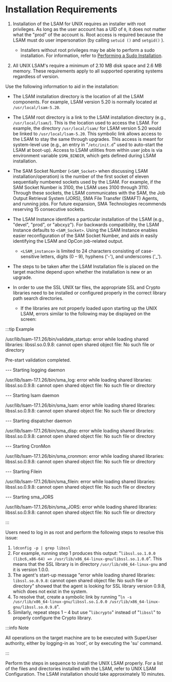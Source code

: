 # Installation Requirements

1. Installation of the LSAM for UNIX requires an installer with root privileges. As long as the user account has a UID of ```0```, it does not matter what the "prod" of the account is. Root access is required because the LSAM must do user impersonation (by calling ```setuid ()``` and ```setgid()``` ).
    * Installers without root privileges may be able to perform a sudo installation. For information, refer to [Performing a Sudo Installation](../installation/preferred-installation#performing-a-sudo-installation).

2. All UNIX LSAM's require a minimum of 2.10 MB disk space and 2.6 MB memory. These requirements apply to all supported operating systems regardless of version.

Use the following information to aid in the installation:

* The LSAM installation directory is the location of all the LSAM components. For example, LSAM version 5.20 is normally located at ```/usr/local/lsam-5.20```.

* The LSAM root directory is a link to the LSAM installation directory (e.g., ```/usr/local/lsam/```). This is the location used to access the LSAM. For example, the directory ```/usr/local/lsam/``` for LSAM version 5.20 would be linked to ```/usr/local/lsam-5.20```. This symbolic link allows access to the LSAM to stay the same through upgrades. This access is meant for system-level use (e.g., an entry in "```/etc/init.d```" used to auto-start the LSAM at boot-up). Access to LSAM utilities from within user jobs is via environment variable ```$SMA_BINDIR```, which gets defined during LSAM installation.

* The SAM Socket Number (```<SAM_Socket>``` when discussing LSAM installation/operation) is the number of the first socket of eleven sequentially numbered sockets used by the LSAM. For example, if the SAM Socket Number is 3100, the LSAM uses 3100 through 3110. Through these sockets, the LSAM communicates with the SAM, the Job Output Retrieval System (JORS), SMA File Transfer (SMAFT) Agents, and running jobs. For future expansion, SMA Technologies recommends reserving 15 consecutive sockets.

* The LSAM Instance identifies a particular installation of the LSAM (e.g., "devel", "prod", or "abcxyz"). For backwards compatibility, the LSAM Instance defaults to ```<SAM_Socket>```. Using the LSAM Instance enables easier reconfiguration of the SAM Socket Number, and aids in easily identifying the LSAM and OpCon job-related output.

    * ```<LSAM_instance>``` is limited to 24 characters consisting of case-sensitive letters, digits (0 – 9), hyphens ('-'), and underscores ('_').

* The steps to be taken after the LSAM Installation file is placed on the target machine depend upon whether the installation is new or an upgrade.

* In order to use the SSL UNIX tar files, the appropriate SSL and Crypto libraries need to be installed or configured properly in the correct library path search directories.

    * If the libraries are not properly loaded upon starting up the UNIX LSAM, errors similar to the following may be displayed on the screen:

:::tip Example

/usr/lib/lsam-17.1.26/bin/validate_startup: error while loading shared libraries: libssl.so.0.9.8: cannot open shared object file: No such file or directory

Pre-start validation completed.

 

--- Starting logging daemon

/usr/lib/lsam-17.1.26/bin/sma_log: error while loading shared libraries: libssl.so.0.9.8: cannot open shared object file: No such file or directory

--- Starting lsam daemon

/usr/lib/lsam-17.1.26/bin/sma_lsam: error while loading shared libraries: libssl.so.0.9.8: cannot open shared object file: No such file or directory

--- Starting dispatcher daemon

/usr/lib/lsam-17.1.26/bin/sma_disp: error while loading shared libraries: libssl.so.0.9.8: cannot open shared object file: No such file or directory

--- Starting CronMon

/usr/lib/lsam-17.1.26/bin/sma_cronmon: error while loading shared libraries: libssl.so.0.9.8: cannot open shared object file: No such file or directory

--- Starting Filein

/usr/lib/lsam-17.1.26/bin/sma_filein: error while loading shared libraries: libssl.so.0.9.8: cannot open shared object file: No such file or directory

--- Starting sma_JORS

/usr/lib/lsam-17.1.26/bin/sma_JORS: error while loading shared libraries: libssl.so.0.9.8: cannot open shared object file: No such file or directory

:::

Users need to log in as root and perform the following steps to resolve this issue:
1. ```ldconfig -p | grep libssl```
2. For example, running step 1 produces this output: "```libssl.so.1.0.0 (libc6,x86-64) => /usr/lib/x86_64-linux-gnu/libssl.so.1.0.0```". This means that the SSL library is in directory ```/usr/lib/x86_64-linux-gnu``` and it is version 1.0.0.
3. The agent's start-up message "error while loading shared libraries: ```libssl.so.0.9.8```: cannot open shared object file: No such file or directory" showed that the agent is looking for SSL library version 0.9.8, which does not exist in the system.
4. To resolve that, create a symbolic link by running "```ln -s /usr/lib/x86_64-linux-gnu/libssl.so.1.0.0 /usr/lib/x86_64-linux-gnu/libssl.so.0.9.8```".
5. Similarly, repeat steps 1 – 4 but use "```libcrypto```" instead of "```libssl```" to properly configure the Crypto library.

:::info Note

All operations on the target machine are to be executed with SuperUser authority, either by logging-in as 'root', or by executing the 'su' command.

:::

Perform the steps in sequence to install the UNIX LSAM properly. For a list of the files and directories installed with the LSAM, refer to UNIX LSAM Configuration. The LSAM installation should take approximately 10 minutes.

